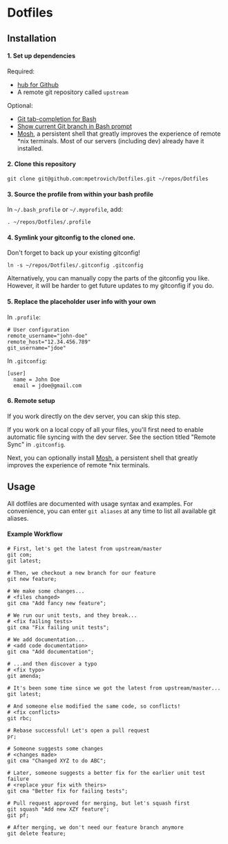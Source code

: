 Dotfiles
========

Installation
----


#### 1. Set up dependencies

Required:
- [hub for Github](http://hub.github.com/)
- A remote git repository called `upstream`

Optional:
- [Git tab-completion for Bash](https://github.com/bobthecow/git-flow-completion/wiki/Install-Bash-git-completion)
- [Show current Git branch in Bash prompt](https://github.com/jimeh/git-aware-prompt)
- [Mosh](http://mosh.mit.edu/), a persistent shell that greatly improves the experience of remote *nix terminals. Most of our servers (including dev) already have it installed.


#### 2. Clone this repository

```shell
git clone git@github.com:mpetrovich/Dotfiles.git ~/repos/Dotfiles
```


#### 3. Source the profile from within your bash profile

In `~/.bash_profile` or `~/.myprofile`, add:
```shell
. ~/repos/Dotfiles/.profile
```


#### 4. Symlink your gitconfig to the cloned one.

Don't forget to back up your existing gitconfig!
```shell
ln -s ~/repos/Dotfiles/.gitconfig .gitconfig
```

Alternatively, you can manually copy the parts of the gitconfig you like. However, it will be harder to get future updates to my gitconfig if you do.


#### 5. Replace the placeholder user info with your own

In `.profile`:
```shell
# User configuration
remote_username="john-doe"
remote_host="12.34.456.789"
git_username="jdoe"
```

In `.gitconfig`:
```shell
[user]
  name = John Doe
  email = jdoe@gmail.com
```


#### 6. Remote setup

If you work directly on the dev server, you can skip this step.

If you work on a local copy of all your files, you'll first need to enable automatic file syncing with the dev server. See the section titled "Remote Sync" in `.gitconfig`.

Next, you can optionally install [Mosh](http://mosh.mit.edu/), a persistent shell that greatly improves the experience of remote *nix terminals.


Usage
----


All dotfiles are documented with usage syntax and examples. For convenience, you can enter `git aliases` at any time to list all available git aliases.

#### Example Workflow

    # First, let's get the latest from upstream/master
    git com;
    git latest;

    # Then, we checkout a new branch for our feature
    git new feature;

    # We make some changes...
    # <files changed>
    git cma "Add fancy new feature";

    # We run our unit tests, and they break...
    # <fix failing tests>
    git cma "Fix failing unit tests";

    # We add documentation...
    # <add code documentation>
    git cma "Add documentation";

    # ...and then discover a typo
    # <fix typo>
    git amenda;

    # It's been some time since we got the latest from upstream/master...
    git latest;

    # And someone else modified the same code, so conflicts!
    # <fix conflicts>
    git rbc;

    # Rebase successful! Let's open a pull request
    pr;

    # Someone suggests some changes
    # <changes made>
    git cma "Changed XYZ to do ABC";

    # Later, someone suggests a better fix for the earlier unit test failure
    # <replace your fix with theirs>
    git cma "Better fix for failing tests";

    # Pull request approved for merging, but let's squash first
    git squash "Add new XZY feature";
    git pf;

    # After merging, we don't need our feature branch anymore
    git delete feature;
